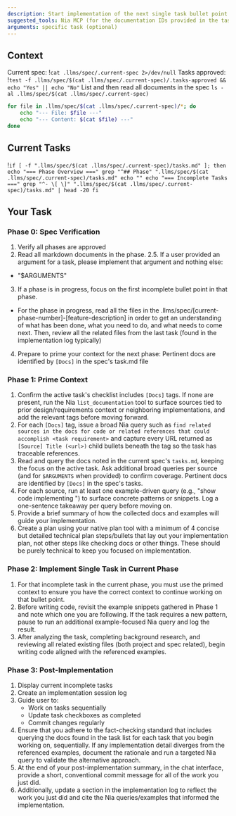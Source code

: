```yaml
---
description: Start implementation of the next single task bullet point in the active spec phase.
suggested_tools: Nia MCP (for the documentation IDs provided in the tasks!)
arguments: specific task (optional)
---
```


## Context

Current spec: !`cat .llms/spec/.current-spec 2>/dev/null`
Tasks approved: !`test -f .llms/spec/$(cat .llms/spec/.current-spec)/.tasks-approved && echo "Yes" || echo "No"`
List and then read all documents in the spec `ls -al .llms/spec/$(cat .llms/spec/.current-spec)`

```bash
for file in .llms/spec/$(cat .llms/spec/.current-spec)/*; do
    echo "--- File: $file ---"
    echo "--- Content: $(cat $file) ---"
done
```

## Current Tasks

!`if [ -f ".llms/spec/$(cat .llms/spec/.current-spec)/tasks.md" ]; then
    echo "=== Phase Overview ==="
    grep "^## Phase" ".llms/spec/$(cat .llms/spec/.current-spec)/tasks.md"
    echo ""
    echo "=== Incomplete Tasks ==="
    grep "^- \[ \]" ".llms/spec/$(cat .llms/spec/.current-spec)/tasks.md" | head -20
fi`

## Your Task

### Phase 0: Spec Verification

1. Verify all phases are approved
2. Read all markdown documents in the phase.
2.5. If a user provided an argument for a task, please implement that argument and nothing else:

- "$ARGUMENTS"

3. If a phase is in progress, focus on the first incomplete bullet point in that phase.

- For the phase in progress, read all the files in the .llms/spec/[current-phase-number]-[feature-description] in order to get an understanding of what has been done, what you need to do, and what needs to come next. Then, review all the related files from the last task (found in the implementation log typically)

4. Prepare to prime your context for the next phase: Pertinent docs are identified by `[Docs]` in the spec's task.md file

### Phase 1: Prime Context

1. Confirm the active task's checklist includes `[Docs]` tags. If none are present, run the Nia `list_documentation` tool to surface sources tied to prior design/requirements context or neighboring implementations, and add the relevant tags before moving forward.
2. For each `[Docs]` tag, issue a broad Nia query such as `find related sources in the docs for code or related references that could accomplish <task requirement>` and capture every URL returned as `[Source] Title (<url>)` child bullets beneath the tag so the task has traceable references.
3. Read and query the docs noted in the current spec's `tasks.md`, keeping the focus on the active task. Ask additional broad queries per source (and for `$ARGUMENTS` when provided) to confirm coverage. Pertinent docs are identified by `[Docs]` in the spec's tasks.
4. For each source, run at least one example-driven query (e.g., "show code implementing <requirement>") to surface concrete patterns or snippets. Log a one-sentence takeaway per query before moving on.
5. Provide a brief summary of how the collected docs and examples will guide your implementation.
6. Create a plan using your native plan tool with a minimum of 4 concise but detailed technical plan steps/bullets that lay out your implementation plan, not other steps like checking docs or other things. These should be purely technical to keep you focused on implementation.

### Phase 2: Implement Single Task in Current Phase

1. For that incomplete task in the current phase, you must use the primed context to ensure you have the correct context to continue working on that bullet point.
2. Before writing code, revisit the example snippets gathered in Phase 1 and note which one you are following. If the task requires a new pattern, pause to run an additional example-focused Nia query and log the result.
3. After analyzing the task, completing background research, and reviewing all related existing files (both project and spec related), begin writing code aligned with the referenced examples.

### Phase 3: Post-Implementation

1. Display current incomplete tasks
2. Create an implementation session log
3. Guide user to:
    - Work on tasks sequentially
    - Update task checkboxes as completed
    - Commit changes regularly
4. Ensure that you adhere to the fact-checking standard that includes querying the docs found in the task list for each task that you begin working on, sequentially. If any implementation detail diverges from the referenced examples, document the rationale and run a targeted Nia query to validate the alternative approach.
5. At the end of your post-implementation summary, in the chat interface, provide a short, conventional commit message for all of the work you just did.
6. Additionally, update a section in the implementation log to reflect the work you just did and cite the Nia queries/examples that informed the implementation.
